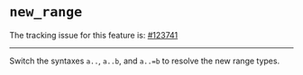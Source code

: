 # `new_range`

The tracking issue for this feature is: [#123741]

[#123741]: https://github.com/rust-lang/rust/issues/123741

---

Switch the syntaxes `a..`, `a..b`, and `a..=b` to resolve the new range types.
